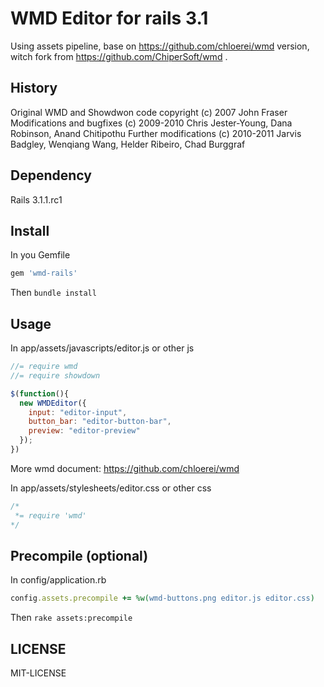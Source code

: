 # WMD Editor for rails 3.1

Using assets pipeline, base on https://github.com/chloerei/wmd version, witch fork from https://github.com/ChiperSoft/wmd .

## History

Original WMD and Showdwon code copyright (c) 2007 John Fraser
Modifications and bugfixes (c) 2009-2010 Chris Jester-Young, Dana Robinson, Anand Chitipothu
Further modifications (c) 2010-2011 Jarvis Badgley, Wenqiang Wang, Helder Ribeiro, Chad Burggraf

## Dependency

Rails 3.1.1.rc1

## Install

In you Gemfile

```ruby
gem 'wmd-rails'
```

Then `bundle install`

## Usage

In app/assets/javascripts/editor.js or other js

```javascript
//= require wmd
//= require showdown

$(function(){
  new WMDEditor({
    input: "editor-input",
    button_bar: "editor-button-bar",
    preview: "editor-preview"
  });
})
```

More wmd document: https://github.com/chloerei/wmd

In app/assets/stylesheets/editor.css or other css

```css
/*
 *= require 'wmd'
*/
```

## Precompile (optional)

In config/application.rb

```ruby
config.assets.precompile += %w(wmd-buttons.png editor.js editor.css)
```

Then `rake assets:precompile`

## LICENSE

MIT-LICENSE
